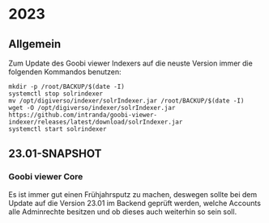 # 2023

## Allgemein

Zum Update des Goobi viewer Indexers auf die neuste Version immer die folgenden Kommandos benutzen:

```
mkdir -p /root/BACKUP/$(date -I)
systemctl stop solrindexer
mv /opt/digiverso/indexer/solrIndexer.jar /root/BACKUP/$(date -I)
wget -O /opt/digiverso/indexer/solrIndexer.jar https://github.com/intranda/goobi-viewer-indexer/releases/latest/download/solrIndexer.jar
systemctl start solrindexer
```

## 23.01-SNAPSHOT

### Goobi viewer Core

Es ist immer gut einen Frühjahrsputz zu machen, deswegen sollte bei dem Update auf die Version 23.01 im Backend geprüft werden, welche Accounts alle Adminrechte besitzen und ob dieses auch weiterhin so sein soll.

